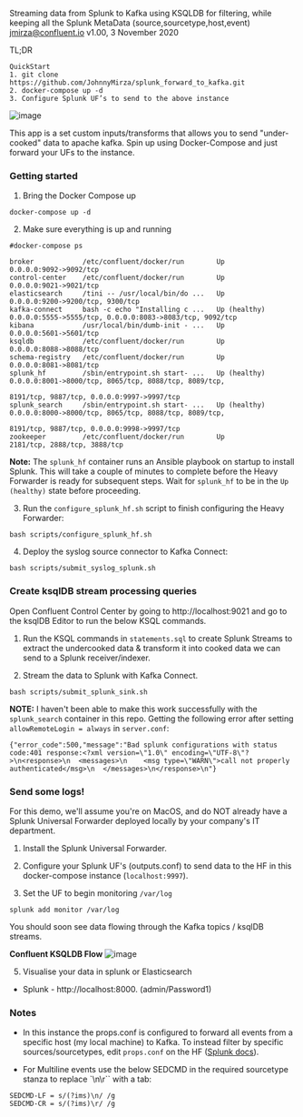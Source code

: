 Streaming data from Splunk to Kafka using KSQLDB for filtering, while keeping all the Splunk MetaData (source,sourcetype,host,event) <jmirza@confluent.io>
v1.00, 3 November 2020

TL;DR
```
QuickStart
1. git clone https://github.com/JohnnyMirza/splunk_forward_to_kafka.git
2. docker-compose up -d
3. Configure Splunk UF’s to send to the above instance
```

![image](splunk_forward_to_kafka.png)

This app is a set custom inputs/transforms that allows you to send "under-cooked" data to apache kafka. Spin up using Docker-Compose and just forward your UFs to the instance.


### Getting started

1. Bring the Docker Compose up

```
docker-compose up -d
```

2. Make sure everything is up and running

```
#docker-compose ps
```
```     Name                    Command                  State                    Ports
broker            /etc/confluent/docker/run        Up             0.0.0.0:9092->9092/tcp
control-center    /etc/confluent/docker/run        Up             0.0.0.0:9021->9021/tcp
elasticsearch     /tini -- /usr/local/bin/do ...   Up             0.0.0.0:9200->9200/tcp, 9300/tcp
kafka-connect     bash -c echo "Installing c ...   Up (healthy)   0.0.0.0:5555->5555/tcp, 0.0.0.0:8083->8083/tcp, 9092/tcp
kibana            /usr/local/bin/dumb-init - ...   Up             0.0.0.0:5601->5601/tcp
ksqldb            /etc/confluent/docker/run        Up             0.0.0.0:8088->8088/tcp
schema-registry   /etc/confluent/docker/run        Up             0.0.0.0:8081->8081/tcp
splunk_hf         /sbin/entrypoint.sh start- ...   Up (healthy)   0.0.0.0:8001->8000/tcp, 8065/tcp, 8088/tcp, 8089/tcp,
                                                                  8191/tcp, 9887/tcp, 0.0.0.0:9997->9997/tcp
splunk_search     /sbin/entrypoint.sh start- ...   Up (healthy)   0.0.0.0:8000->8000/tcp, 8065/tcp, 8088/tcp, 8089/tcp,
                                                                  8191/tcp, 9887/tcp, 0.0.0.0:9998->9997/tcp
zookeeper         /etc/confluent/docker/run        Up             2181/tcp, 2888/tcp, 3888/tcp
```

**Note:** The `splunk_hf` container runs an Ansible playbook on startup to install Splunk. This will take a couple of minutes to complete before the Heavy Forwarder is ready for subsequent steps. Wait for `splunk_hf` to be in the `Up (healthy)` state before proceeding.

3. Run the `configure_splunk_hf.sh` script to finish configuring the Heavy Forwarder:

```
bash scripts/configure_splunk_hf.sh
```

4. Deploy the syslog source connector to Kafka Connect:

```
bash scripts/submit_syslog_splunk.sh
```

### Create ksqlDB stream processing queries

Open Confluent Control Center by going to http://localhost:9021 and go to the ksqlDB Editor to run the below KSQL commands.

1. Run the KSQL commands in `statements.sql` to create Splunk Streams to extract the undercooked data & transform it into cooked data we can send to a Splunk receiver/indexer.

2. Stream the data to Splunk with Kafka Connect.

```
bash scripts/submit_splunk_sink.sh
```

**NOTE:** I haven't been able to make this work successfully with the `splunk_search` container in this repo. Getting the following error after setting `allowRemoteLogin = always` in `server.conf`:
```
{"error_code":500,"message":"Bad splunk configurations with status code:401 response:<?xml version=\"1.0\" encoding=\"UTF-8\"?>\n<response>\n  <messages>\n    <msg type=\"WARN\">call not properly authenticated</msg>\n  </messages>\n</response>\n"}
```

### Send some logs!

For this demo, we'll assume you're on MacOS, and do NOT already have a Splunk Universal Forwarder deployed locally by your company's IT department.

1. Install the Splunk Universal Forwarder.

2. Configure your Splunk UF's (outputs.conf) to send data to the HF in this docker-compose instance (`localhost:9997`).

3. Set the UF to begin monitoring `/var/log`

```
splunk add monitor /var/log
```

You should soon see data flowing through the Kafka topics / ksqlDB streams.

**Confluent KSQLDB Flow**
![image](Ksqldb.png)

5. Visualise your data in splunk or Elasticsearch
- Splunk - http://localhost:8000. (admin/Password1)

### Notes

- In this instance the props.conf is configured to forward all events from a specific host (my local machine) to Kafka. To instead filter by specific sources/sourcetypes, edit `props.conf` on the HF ([Splunk docs](https://docs.splunk.com/Documentation/Splunk/9.1.1/Forwarding/Routeandfilterdatad)).

- For Multiline events use the below SEDCMD in the required sourcetype stanza to replace `\n\r`` with a tab:
```
SEDCMD-LF = s/(?ims)\n/ /g
SEDCMD-CR = s/(?ims)\r/ /g
```
